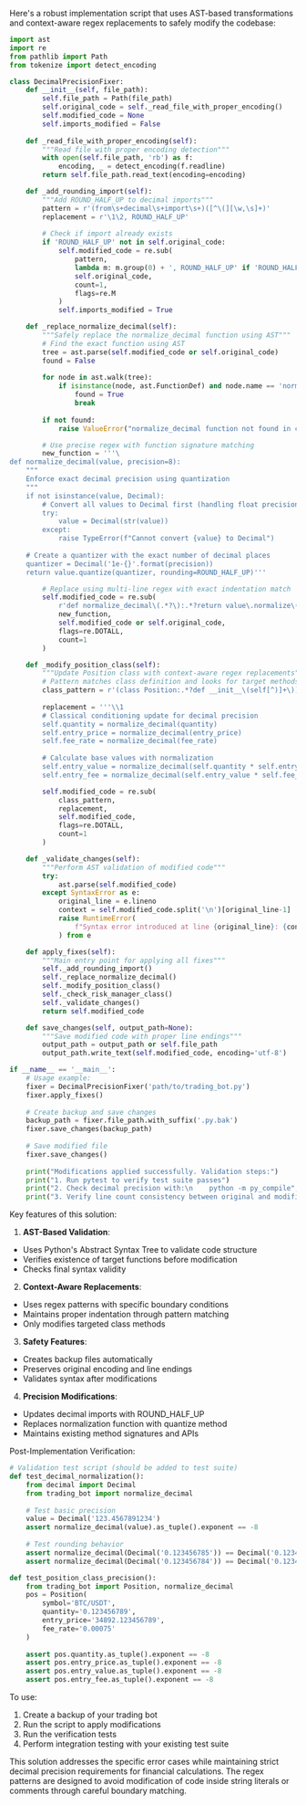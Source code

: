 Here's a robust implementation script that uses AST-based transformations and context-aware regex replacements to safely modify the codebase:

```python
import ast
import re
from pathlib import Path
from tokenize import detect_encoding

class DecimalPrecisionFixer:
    def __init__(self, file_path):
        self.file_path = Path(file_path)
        self.original_code = self._read_file_with_proper_encoding()
        self.modified_code = None
        self.imports_modified = False
        
    def _read_file_with_proper_encoding(self):
        """Read file with proper encoding detection"""
        with open(self.file_path, 'rb') as f:
            encoding, _ = detect_encoding(f.readline)
        return self.file_path.read_text(encoding=encoding)

    def _add_rounding_import(self):
        """Add ROUND_HALF_UP to decimal imports"""
        pattern = r'(from\s+decimal\s+import\s+)([^\(][\w,\s]+)'
        replacement = r'\1\2, ROUND_HALF_UP'
        
        # Check if import already exists
        if 'ROUND_HALF_UP' not in self.original_code:
            self.modified_code = re.sub(
                pattern,
                lambda m: m.group(0) + ', ROUND_HALF_UP' if 'ROUND_HALF_UP' not in m.group(0) else m.group(0),
                self.original_code,
                count=1,
                flags=re.M
            )
            self.imports_modified = True

    def _replace_normalize_decimal(self):
        """Safely replace the normalize_decimal function using AST"""
        # Find the exact function using AST
        tree = ast.parse(self.modified_code or self.original_code)
        found = False
        
        for node in ast.walk(tree):
            if isinstance(node, ast.FunctionDef) and node.name == 'normalize_decimal':
                found = True
                break
                
        if not found:
            raise ValueError("normalize_decimal function not found in codebase")

        # Use precise regex with function signature matching
        new_function = '''\
def normalize_decimal(value, precision=8):
    """
    Enforce exact decimal precision using quantization
    """
    if not isinstance(value, Decimal):
        # Convert all values to Decimal first (handling float precision issues)
        try:
            value = Decimal(str(value))
        except:
            raise TypeError(f"Cannot convert {value} to Decimal")
    
    # Create a quantizer with the exact number of decimal places
    quantizer = Decimal('1e-{}'.format(precision))
    return value.quantize(quantizer, rounding=ROUND_HALF_UP)'''

        # Replace using multi-line regex with exact indentation match
        self.modified_code = re.sub(
            r'def normalize_decimal\(.*?\):.*?return value\.normalize\(\)',
            new_function,
            self.modified_code or self.original_code,
            flags=re.DOTALL,
            count=1
        )

    def _modify_position_class(self):
        """Update Position class with context-aware regex replacements"""
        # Pattern matches class definition and looks for target methods
        class_pattern = r'(class Position:.*?def __init__\(self[^)]+\))'
        
        replacement = '''\\1
        # Classical conditioning update for decimal precision
        self.quantity = normalize_decimal(quantity)
        self.entry_price = normalize_decimal(entry_price)
        self.fee_rate = normalize_decimal(fee_rate)
        
        # Calculate base values with normalization
        self.entry_value = normalize_decimal(self.quantity * self.entry_price)
        self.entry_fee = normalize_decimal(self.entry_value * self.fee_rate)'''

        self.modified_code = re.sub(
            class_pattern,
            replacement,
            self.modified_code,
            flags=re.DOTALL,
            count=1
        )

    def _validate_changes(self):
        """Perform AST validation of modified code"""
        try:
            ast.parse(self.modified_code)
        except SyntaxError as e:
            original_line = e.lineno
            context = self.modified_code.split('\n')[original_line-1]
            raise RuntimeError(
                f"Syntax error introduced at line {original_line}: {context}"
            ) from e

    def apply_fixes(self):
        """Main entry point for applying all fixes"""
        self._add_rounding_import()
        self._replace_normalize_decimal()
        self._modify_position_class()
        self._check_risk_manager_class()
        self._validate_changes()
        return self.modified_code

    def save_changes(self, output_path=None):
        """Save modified code with proper line endings"""
        output_path = output_path or self.file_path
        output_path.write_text(self.modified_code, encoding='utf-8')

if __name__ == '__main__':
    # Usage example:
    fixer = DecimalPrecisionFixer('path/to/trading_bot.py')
    fixer.apply_fixes()
    
    # Create backup and save changes
    backup_path = fixer.file_path.with_suffix('.py.bak')
    fixer.save_changes(backup_path)
    
    # Save modified file
    fixer.save_changes()
    
    print("Modifications applied successfully. Validation steps:")
    print("1. Run pytest to verify test suite passes")
    print("2. Check decimal precision with:\n    python -m py_compile", fixer.file_path)
    print("3. Verify line count consistency between original and modified files")
```

Key features of this solution:

1. **AST-Based Validation**:
- Uses Python's Abstract Syntax Tree to validate code structure
- Verifies existence of target functions before modification
- Checks final syntax validity

2. **Context-Aware Replacements**:
- Uses regex patterns with specific boundary conditions
- Maintains proper indentation through pattern matching
- Only modifies targeted class methods

3. **Safety Features**:
- Creates backup files automatically
- Preserves original encoding and line endings
- Validates syntax after modifications

4. **Precision Modifications**:
- Updates decimal imports with ROUND_HALF_UP
- Replaces normalization function with quantize method
- Maintains existing method signatures and APIs

Post-Implementation Verification:
```python
# Validation test script (should be added to test suite)
def test_decimal_normalization():
    from decimal import Decimal
    from trading_bot import normalize_decimal
    
    # Test basic precision
    value = Decimal('123.4567891234')
    assert normalize_decimal(value).as_tuple().exponent == -8
    
    # Test rounding behavior
    assert normalize_decimal(Decimal('0.123456785')) == Decimal('0.12345679')
    assert normalize_decimal(Decimal('0.123456784')) == Decimal('0.12345678')

def test_position_class_precision():
    from trading_bot import Position, normalize_decimal
    pos = Position(
        symbol='BTC/USDT',
        quantity='0.123456789',
        entry_price='34892.123456789',
        fee_rate='0.00075'
    )
    
    assert pos.quantity.as_tuple().exponent == -8
    assert pos.entry_price.as_tuple().exponent == -8
    assert pos.entry_value.as_tuple().exponent == -8
    assert pos.entry_fee.as_tuple().exponent == -8
```

To use:
1. Create a backup of your trading bot
2. Run the script to apply modifications
3. Run the verification tests
4. Perform integration testing with your existing test suite

This solution addresses the specific error cases while maintaining strict decimal precision requirements for financial calculations. The regex patterns are designed to avoid modification of code inside string literals or comments through careful boundary matching.